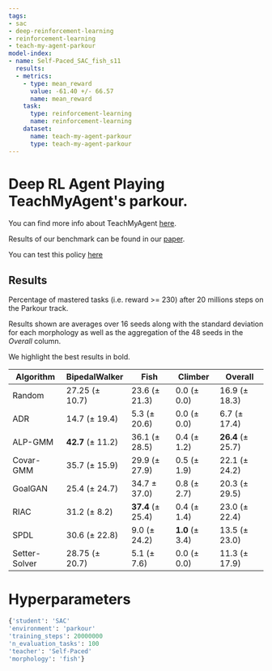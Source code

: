 ```yaml
---
tags:
- sac
- deep-reinforcement-learning
- reinforcement-learning
- teach-my-agent-parkour
model-index:
- name: Self-Paced_SAC_fish_s11
  results:
  - metrics:
    - type: mean_reward
      value: -61.40 +/- 66.57
      name: mean_reward
    task:
      type: reinforcement-learning
      name: reinforcement-learning
    dataset:
      name: teach-my-agent-parkour
      type: teach-my-agent-parkour
---
```


  # Deep RL Agent Playing TeachMyAgent's parkour.
  You can find more info about TeachMyAgent [here](https://developmentalsystems.org/TeachMyAgent/).
  
  Results of our benchmark can be found in our [paper](https://arxiv.org/pdf/2103.09815.pdf).
  
  You can test this policy [here](https://huggingface.co/spaces/flowers-team/Interactive_DeepRL_Demo)
  
  ## Results
  Percentage of mastered tasks (i.e. reward >= 230) after 20 millions steps on the Parkour track. 
  
  Results shown are averages over 16 seeds along with the standard deviation for each morphology as well as the aggregation of the 48 seeds in the *Overall* column. 
  
  We highlight the best results in bold.
  
  | Algorithm     | BipedalWalker  | Fish          | Climber      | Overall       |
  |---------------|----------------|---------------|--------------|---------------|
  | Random        | 27.25 (± 10.7) | 23.6 (± 21.3) | 0.0 (± 0.0)  | 16.9 (± 18.3) |
  | ADR           | 14.7 (± 19.4)  | 5.3 (± 20.6)  | 0.0 (± 0.0)  | 6.7 (± 17.4)  |
  | ALP-GMM       | **42.7** (± 11.2)  | 36.1 (± 28.5) | 0.4 (± 1.2)  | **26.4** (± 25.7) |
  | Covar-GMM     | 35.7 (± 15.9)  | 29.9 (± 27.9) | 0.5 (± 1.9)  | 22.1 (± 24.2) |
  | GoalGAN       | 25.4 (± 24.7)  | 34.7 ± 37.0)  | 0.8 (± 2.7)  | 20.3 (± 29.5) |
  | RIAC          | 31.2 (± 8.2)   | **37.4** (± 25.4) | 0.4  (± 1.4) | 23.0 (± 22.4) |
  | SPDL          | 30.6 (± 22.8)  | 9.0 (± 24.2)  | **1.0** (± 3.4)  | 13.5 (± 23.0) |
  | Setter-Solver | 28.75 (± 20.7) | 5.1 (± 7.6)   | 0.0 (± 0.0)  | 11.3 (± 17.9) |

  # Hyperparameters
  ```python
  {'student': 'SAC'
'environment': 'parkour'
'training_steps': 20000000
'n_evaluation_tasks': 100
'teacher': 'Self-Paced'
'morphology': 'fish'}
  ```
  